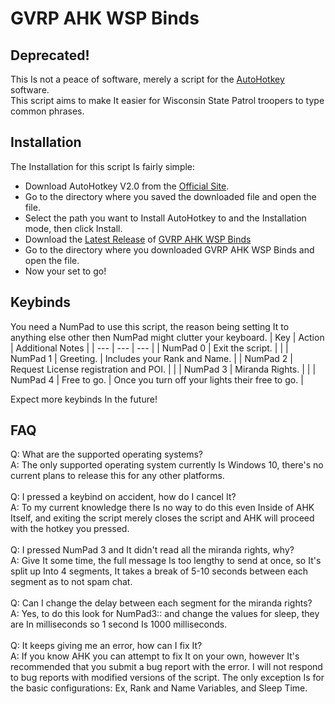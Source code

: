 
# GVRP AHK WSP Binds
## Deprecated!

This Is not a peace of software, merely a script for the [AutoHotkey](https://www.autohotkey.com/) software.\
This script aims to make It easier for Wisconsin State Patrol troopers to type common phrases.

## Installation

The Installation for this script Is fairly simple:
- Download AutoHotkey V2.0 from the [Official Site](https://www.autohotkey.com/).
- Go to the directory where you saved the downloaded file and open the file.
- Select the path you want to Install AutoHotkey to and the Installation mode, then click Install.
- Download the [Latest Release](https://github.com/DBoy4Rex/GVRP-AHK-WSP-Binds/releases/latest/) of [GVRP AHK WSP Binds](https://github.com/DBoy4Rex/-GVRP-AHK-WSP-Binds/)
- Go to the directory where you downloaded GVRP AHK WSP Binds and open the file.
- Now your set to go!

## Keybinds

You need a NumPad to use this script, the reason being setting It to anything else other then NumPad might clutter your keyboard.
| Key | Action | Additional Notes |
| --- | --- | --- |
| NumPad 0 | Exit the script. | |
| NumPad 1 | Greeting. | Includes your Rank and Name. |
| NumPad 2 | Request License registration and POI. | |
| NumPad 3 | Miranda Rights. | |
| NumPad 4 | Free to go. | Once you turn off your lights their free to go. |

Expect more keybinds In the future!


## FAQ

Q: What are the supported operating systems?\
A: The only supported operating system currently Is Windows 10, there's no current plans to release this for any other platforms.\
\
Q: I pressed a keybind on accident, how do I cancel It?\
A: To my current knowledge there Is no way to do this even Inside of AHK Itself, and exiting the script merely closes the script and AHK will proceed with the hotkey you pressed.\
\
Q: I pressed NumPad 3 and It didn't read all the miranda rights, why?\
A: Give It some time, the full message Is too lengthy to send at once, so It's split up Into 4 segments, It takes a break of 5-10 seconds between each segment as to not spam chat.\
\
Q: Can I change the delay between each segment for the miranda rights?\
A: Yes, to do this look for NumPad3:: and change the values for sleep, they are In milliseconds so 1 second Is 1000 milliseconds.\
\
Q: It keeps giving me an error, how can I fix It?\
A: If you know AHK you can attempt to fix It on your own, however It's recommended that you submit a bug report with the error. I will not respond to bug reports with modified versions of the script. The only exception Is for the basic configurations: Ex, Rank and Name Variables, and Sleep Time.
